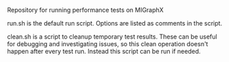 Repository for running performance tests on MIGraphX

run.sh is the default run script.  Options are listed as comments in the script.

clean.sh is a script to cleanup temporary test results.  These can be useful
   for debugging and investigating issues, so this clean operation doesn't happen
   after every test run. Instead this script can be run if needed.